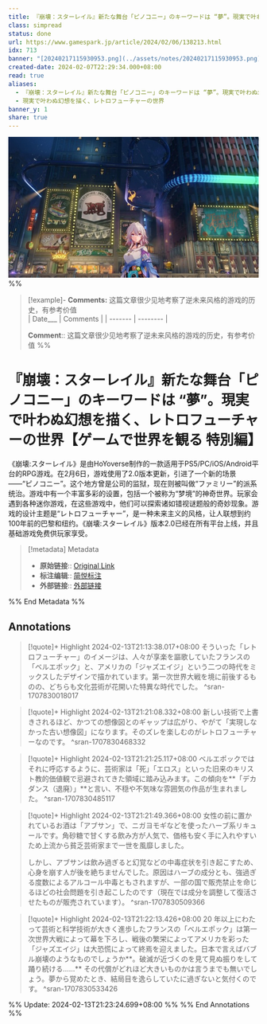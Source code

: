 ```yaml
---
title: 『崩壊：スターレイル』新たな舞台「ピノコニー」のキーワードは “夢”。現実で叶わぬ幻想を描く、レトロフューチャーの世界【ゲームで世界を観る 特別編】
class: simpread
status: done
url: https://www.gamespark.jp/article/2024/02/06/138213.html
idx: 713
banner: "[20240217115930953.png](../assets/notes/20240217115930953.png)"
created-date: 2024-02-07T22:29:34.000+08:00
read: true
aliases:
  - 『崩壊：スターレイル』新たな舞台「ピノコニー」のキーワードは “夢”。現実で叶わぬ幻想を描く、レトロフューチャーの世界【ゲームで世界を観る 特別編】
  - 現実で叶わぬ幻想を描く、レトロフューチャーの世界
banner_y: 1
share: true
---
```

![20240217115930953.png](../assets/notes/20240217115930953.png)
%%
> [!example]- **Comments:** 这篇文章很少见地考察了逆未来风格的游戏的历史，有参考价值    
>  | Date___ | Comments |
> | ------- | -------- |
> 
>  **Comment**:: 这篇文章很少见地考察了逆未来风格的游戏的历史，有参考价值
%%

# 『崩壊：スターレイル』新たな舞台「ピノコニー」のキーワードは “夢”。現実で叶わぬ幻想を描く、レトロフューチャーの世界【ゲームで世界を観る 特別編】

《崩壊:スターレイル》是由HoYoverse制作的一款适用于PS5/PC/iOS/Android平台的RPG游戏。在2月6日，游戏使用了2.0版本更新，引进了一个新的场景——“ピノコニー”。这个地方曾是公司的监狱，现在则被叫做“ファミリー”的派系统治。游戏中有一个丰富多彩的设置，包括一个被称为“梦境”的神奇世界。玩家会遇到各种迷你游戏，在这些游戏中，他们可以探索诸如错视谜题般的奇妙现象。游戏的设计主题是“レトロフューチャー”，是一种未来主义的风格，让人联想到约100年前的巴黎和纽约。《崩壊:スターレイル》版本2.0已经在所有平台上线，并且基础游戏免费供玩家享受。

>[!metadata] Metadata
> - **原始链接**:: [Original Link](https://www.gamespark.jp/article/2024/02/06/138213.html)
> - **标注编辑**:: [简悦标注](<http://localhost:7026/unread/713>)
> - **外部链接**:: [外部链接](https://jolly-paprenjak-b01ad6.netlify.app/)

%% End Metadata %%

## Annotations
> [!quote]+ Highlight 2024-02-13T21:13:38.017+08:00 
> そういった「レトロフューチャー」のイメージは、人々が享楽を謳歌していたフランスの「ベルエポック」と、アメリカの「ジャズエイジ」という二つの時代をミックスしたデザインで描かれています。第一次世界大戦を境に前後するものの、どちらも文化芸術が花開いた特異な時代でした。
> ^sran-1707830018017

> [!quote]+ Highlight 2024-02-13T21:21:08.332+08:00 
> 新しい技術で上書きされるほど、かつての想像図とのギャップは広がり、やがて「実現しなかった古い想像図」になります。そのズレを楽しむのがレトロフューチャーなのです。
> ^sran-1707830468332

> [!quote]+ Highlight 2024-02-13T21:21:25.117+08:00 
> ベルエポックではそれに呼応するように、芸術家は「死」「エロス」といった旧来のキリスト教的価値観で忌避されてきた領域に踏み込みます。この傾向を**「デカダンス（退廃）」**と言い、不穏や不気味な雰囲気の作品が生まれました。
> ^sran-1707830485117

> [!quote]+ Highlight 2024-02-13T21:21:49.366+08:00 
> 女性の前に置かれているお酒は「アブサン」で、ニガヨモギなどを使ったハーブ系リキュールです。角砂糖で甘くする飲み方が人気で、価格も安く手に入れやすいため上流から貧乏芸術家まで一世を風靡しました。
> 
> しかし、アブサンは飲み過ぎると幻覚などの中毒症状を引き起こすため、心身を崩す人が後を絶ちませんでした。原因はハーブの成分とも、強過ぎる度数によるアルコール中毒ともされますが、一部の国で販売禁止を命じるほどの社会問題を引き起こしたのです（現在では成分を調整して復活させたものが販売されています）。
> ^sran-1707830509366

> [!quote]+ Highlight 2024-02-13T21:22:13.426+08:00 
> 20 年以上にわたって芸術と科学技術が大きく進歩したフランスの「ベルエポック」は第一次世界大戦によって幕を下ろし、戦後の繁栄によってアメリカを彩った「ジャズエイジ」は大恐慌によって終焉を迎えました。日本で言えばバブル崩壊のようなものでしょうか**。破滅が近づくのを見て見ぬ振りをして踊り続ける……** その代償がどれほど大きいものかは言うまでも無いでしょう。夢から覚めたとき、結局目を逸らしていたに過ぎないと気付くのです。
> ^sran-1707830533426

%% Update: 2024-02-13T21:23:24.699+08:00 %%
%% End Annotations %%

